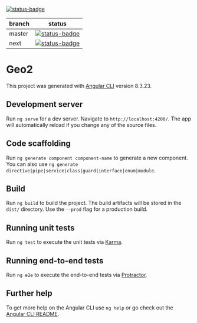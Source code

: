 [![status-badge](http://192.168.2.162/api/badges/Microtec/geo2-frontend/status.svg)](http://192.168.2.162/Microtec/geo2-frontend)

| branch | status                                                                                                                                          |
| ------ | ----------------------------------------------------------------------------------------------------------------------------------------------- |
| master | [![status-badge](http://192.168.2.162/api/badges/Microtec/geo2-frontend/status.svg?branch=master)](http://192.168.2.162/Microtec/geo2-frontend) |
| next   | [![status-badge](http://192.168.2.162/api/badges/Microtec/geo2-frontend/status.svg?branch=next)](http://192.168.2.162/Microtec/geo2-frontend)   |

# Geo2

This project was generated with [Angular CLI](https://github.com/angular/angular-cli) version 8.3.23.

## Development server

Run `ng serve` for a dev server. Navigate to `http://localhost:4200/`. The app will automatically reload if you change any of the source files.

## Code scaffolding

Run `ng generate component component-name` to generate a new component. You can also use `ng generate directive|pipe|service|class|guard|interface|enum|module`.

## Build

Run `ng build` to build the project. The build artifacts will be stored in the `dist/` directory. Use the `--prod` flag for a production build.

## Running unit tests

Run `ng test` to execute the unit tests via [Karma](https://karma-runner.github.io).

## Running end-to-end tests

Run `ng e2e` to execute the end-to-end tests via [Protractor](http://www.protractortest.org/).

## Further help

To get more help on the Angular CLI use `ng help` or go check out the [Angular CLI README](https://github.com/angular/angular-cli/blob/master/README.md).
